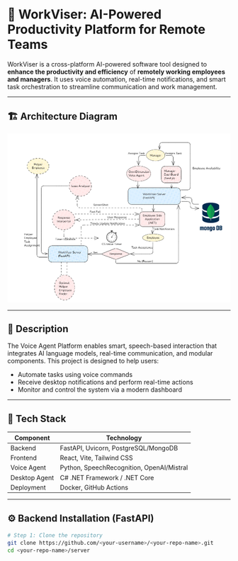 # 🧠 WorkViser: AI-Powered Productivity Platform for Remote Teams

WorkViser is a cross-platform AI-powered software tool designed to **enhance the productivity and efficiency** of **remotely working employees and managers**. It uses voice automation, real-time notifications, and smart task orchestration to streamline communication and work management.


---

## 🏗️ Architecture Diagram

![Screenshot](./Screenshot%202025-06-30%20181622.png)

<!-- Replace the above path with your actual diagram image or external link -->

---

## 📄 Description

The Voice Agent Platform enables smart, speech-based interaction that integrates AI language models, real-time communication, and modular components. This project is designed to help users:

- Automate tasks using voice commands
- Receive desktop notifications and perform real-time actions
- Monitor and control the system via a modern dashboard

---

## 🧰 Tech Stack

| Component     | Technology                           |
|---------------|--------------------------------------|
| Backend       | FastAPI, Uvicorn, PostgreSQL/MongoDB |
| Frontend      | React, Vite, Tailwind CSS            |
| Voice Agent   | Python, SpeechRecognition, OpenAI/Mistral |
| Desktop Agent | C# .NET Framework / .NET Core        |
| Deployment    | Docker, GitHub Actions               |

---

## ⚙️ Backend Installation (FastAPI)

```bash
# Step 1: Clone the repository
git clone https://github.com/<your-username>/<your-repo-name>.git
cd <your-repo-name>/server
